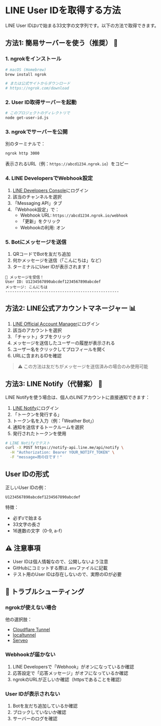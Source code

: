 # LINE User IDを取得する方法

LINE User IDは`U`で始まる33文字の文字列です。以下の方法で取得できます。

## 方法1: 簡易サーバーを使う（推奨） 🚀

### 1. ngrokをインストール

```bash
# macOS (Homebrew)
brew install ngrok

# または公式サイトからダウンロード
# https://ngrok.com/download
```

### 2. User ID取得サーバーを起動

```bash
# このプロジェクトのディレクトリで
node get-user-id.js
```

### 3. ngrokでサーバーを公開

別のターミナルで：
```bash
ngrok http 3000
```

表示されるURL（例：`https://abcd1234.ngrok.io`）をコピー

### 4. LINE DevelopersでWebhook設定

1. [LINE Developers Console](https://developers.line.biz/console/)にログイン
2. 該当のチャンネルを選択
3. 「Messaging API」タブ
4. 「Webhook設定」で：
   - Webhook URL: `https://abcd1234.ngrok.io/webhook`
   - 「更新」をクリック
   - Webhookの利用: オン

### 5. Botにメッセージを送信

1. QRコードでBotを友だち追加
2. 何かメッセージを送信（「こんにちは」など）
3. ターミナルにUser IDが表示されます！

```
💬 メッセージを受信！
User ID: U1234567890abcdef1234567890abcdef
メッセージ: こんにちは
--------------------------------------------------
```

## 方法2: LINE公式アカウントマネージャー 📊

1. [LINE Official Account Manager](https://manager.line.biz/)にログイン
2. 該当のアカウントを選択
3. 「チャット」タブをクリック
4. メッセージを送信したユーザーの履歴が表示される
5. ユーザー名をクリックしてプロフィールを開く
6. URLに含まれるIDを確認

> ⚠️ この方法は友だちがメッセージを送信済みの場合のみ使用可能

## 方法3: LINE Notify（代替案） 🔔

LINE Notifyを使う場合は、個人のLINEアカウントに直接通知できます：

1. [LINE Notify](https://notify-bot.line.me/ja/)にログイン
2. 「トークンを発行する」
3. トークン名を入力（例：「Weather Bot」）
4. 通知を送信するトークルームを選択
5. 発行されたトークンを使用

```bash
# LINE Notifyでテスト
curl -X POST https://notify-api.line.me/api/notify \
  -H "Authorization: Bearer YOUR_NOTIFY_TOKEN" \
  -F "message=雨の日です！"
```

## User IDの形式

正しいUser IDの例：
```
U1234567890abcdef1234567890abcdef
```

特徴：
- 必ず`U`で始まる
- 33文字の長さ
- 16進数の文字（0-9, a-f）

## ⚠️ 注意事項

- User IDは個人情報なので、公開しないよう注意
- GitHubにコミットする際は`.env`ファイルに記載
- テスト用のUser IDは存在しないので、実際のIDが必要

## 🔧 トラブルシューティング

### ngrokが使えない場合

他の選択肢：
- [Cloudflare Tunnel](https://developers.cloudflare.com/cloudflare-one/connections/connect-apps/)
- [localtunnel](https://github.com/localtunnel/localtunnel)
- [Serveo](https://serveo.net/)

### Webhookが届かない

1. LINE Developersで「Webhook」がオンになっているか確認
2. 応答設定で「応答メッセージ」がオフになっているか確認
3. ngrokのURLが正しいか確認（httpsであることを確認）

### User IDが表示されない

1. Botを友だち追加しているか確認
2. ブロックしていないか確認
3. サーバーのログを確認